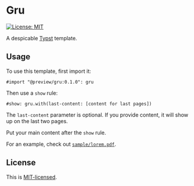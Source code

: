 # Gru

[![License: MIT](https://img.shields.io/badge/License-MIT-blue)](./LICENSE)

A despicable [Typst](https://typst.app/) template.

## Usage

To use this template, first import it:

```typ
#import "@preview/gru:0.1.0": gru
```

Then use a `show` rule:

```typ
#show: gru.with(last-content: [content for last pages])
```

The `last-content` parameter is optional. If you provide content, it will show up on the last two pages.

Put your main content after the `show` rule.

For an example, check out [`sample/lorem.pdf`](./sample/lorem.pdf).

## License

This is [MIT-licensed](./LICENSE).
